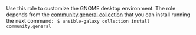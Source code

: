 Use this role to customize the GNOME desktop environment. The role depends from the [community.general collection](https://docs.ansible.com/ansible/latest/collections/community/general/index.html#description) that you can install running the next command:
``` $ ansible-galaxy collection install community.general```